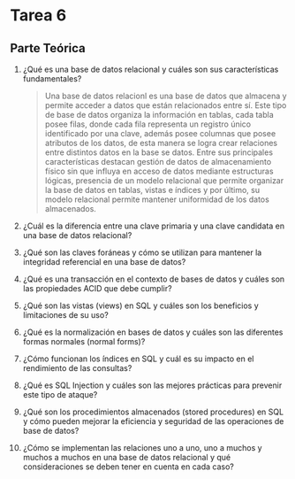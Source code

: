 # Tarea 6

## Parte Teórica

1. ¿Qué es una base de datos relacional y cuáles son sus características fundamentales?

    > Una base de datos relacionl es una base de datos que almacena y  permite acceder a datos que están relacionados entre sí. Este tipo de base de datos organiza la información en tablas, cada tabla posee filas, donde cada fila representa un registro único identificado por una clave, además posee columnas que posee atributos de los datos, de esta manera se logra crear relaciones entre distintos datos en la base se datos. Entre sus principales características destacan gestión de datos de almacenamiento físico sin que influya en acceso de datos mediante estructuras lógicas, presencia de un modelo relacional que permite organizar la base de datos en tablas, vistas e índices y por último, su modelo relacional permite mantener uniformidad de los datos almacenados.

2. ¿Cuál es la diferencia entre una clave primaria y una clave candidata en una base de datos relacional?
    
    >
    
3. ¿Qué son las claves foráneas y cómo se utilizan para mantener la integridad referencial en una base de datos?
4. ¿Qué es una transacción en el contexto de bases de datos y cuáles son las propiedades ACID que debe cumplir? 
5. ¿Qué son las vistas (views) en SQL y cuáles son los beneficios y limitaciones de su uso?
6. ¿Qué es la normalización en bases de datos y cuáles son las diferentes formas normales (normal forms)?
7. ¿Cómo funcionan los ́índices en SQL y cuál es su impacto en el rendimiento de las consultas?
8. ¿Qué es SQL Injection y cuáles son las mejores prácticas para prevenir este tipo de ataque?
9. ¿Qué son los procedimientos almacenados (stored procedures) en SQL y cómo pueden mejorar la eficiencia y seguridad de las operaciones de base de datos?
10. ¿Cómo se implementan las relaciones uno a uno, uno a muchos y muchos a muchos en una base de datos relacional y qué consideraciones se deben tener en cuenta en cada caso?

